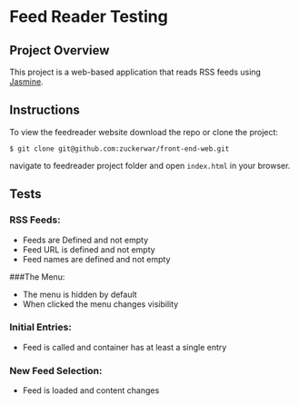 
# Feed Reader Testing
## Project Overview

This project is a web-based application that reads RSS feeds using [Jasmine](https://jasmine.github.io/).


## Instructions
To view the feedreader website download the repo or clone the project:

```
$ git clone git@github.com:zuckerwar/front-end-web.git
```
navigate to feedreader project folder and open `index.html` in your browser.


## Tests
### RSS Feeds:
- Feeds are Defined and not empty
- Feed URL is defined and not empty
- Feed names are defined and not empty

###The Menu:
- The menu is hidden by default
- When clicked the menu changes visibility

### Initial Entries:
- Feed is called and container has at least a single entry

### New Feed Selection:
- Feed is loaded and content changes
